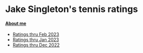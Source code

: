 # Jake Singleton's tennis ratings

#### [About me](https://jakesingi.github.io/tennis_ratings/about)

* [Ratings thru Feb 2023](https://jakesingi.github.io/tennis_ratings/mar23)
* [Ratings thru Jan 2023](https://jakesingi.github.io/tennis_ratings/feb23)
* [Ratings thru Dec 2022](https://jakesingi.github.io/tennis_ratings/jan23)
